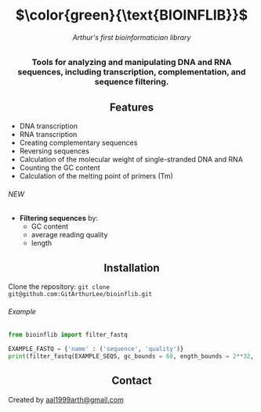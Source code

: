 <div align="center"> <h1 align="center"> $\color{green}{\text{BIOINFLIB}}$ </h1> </div>

<div align="center"> <h6 align="center"> Arthur's first bioinformatician library </h6> </div>

<div align="center"> <h3 align="center"> Tools for analyzing and manipulating DNA and RNA sequences, including transcription, complementation, and sequence filtering. </h3> </div> 

<div align="center"> <h2 align="center"> Features </h2> </div>

- DNA transcription
- RNA transcription
- Creating complementary sequences
- Reversing sequences
- Calculation of the molecular weight of single-stranded DNA and RNA
- Counting the GC content
- Calculation of the melting point of primers (Tm)

###### NEW
- **Filtering sequences** by:
   - GC content
   - average reading quality
   - length

<div align="center"> <h2 align="center"> Installation </h2> </div>

Clone the repository: `git clone git@github.com:GitArthurLee/bioinflib.git`

###### Example
``` python
from bioinflib import filter_fastq

EXAMPLE_FASTQ = {'name' : ('sequence', 'quality')}
print(filter_fastq(EXAMPLE_SEQS, gc_bounds = 60, ength_bounds = 2**32, quality_threshold = 0))
```
<div align="center"> <h2 align="center"> Contact </h2> </div>

Created by aal1999arth@gmail.com

